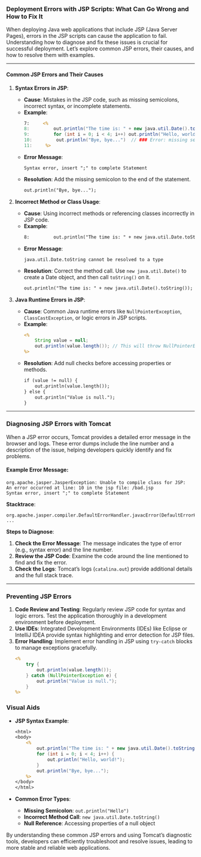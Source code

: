 ### Deployment Errors with JSP Scripts: What Can Go Wrong and How to Fix It

When deploying Java web applications that include JSP (Java Server Pages), errors in the JSP scripts can cause the application to fail. Understanding how to diagnose and fix these issues is crucial for successful deployment. Let’s explore common JSP errors, their causes, and how to resolve them with examples.

---

#### **Common JSP Errors and Their Causes**

1. **Syntax Errors in JSP**:
   - **Cause**: Mistakes in the JSP code, such as missing semicolons, incorrect syntax, or incomplete statements.
   - **Example**:
     ```jsp
     7:     <%
     8:         out.println("The time is: " + new java.util.Date().toString()); // correct
     9:         for (int i = 0; i < 4; i++) out.println("Hello, world!");       // correct
     10:         out.println("Bye, bye...")  // ### Error: missing semicolon
     11:     %>
     ```
   - **Error Message**:
     ```
     Syntax error, insert ";" to complete Statement
     ```
   - **Resolution**: Add the missing semicolon to the end of the statement.
     ```jsp
     out.println("Bye, bye...");
     ```

2. **Incorrect Method or Class Usage**:
   - **Cause**: Using incorrect methods or referencing classes incorrectly in JSP code.
   - **Example**:
     ```jsp
     8:         out.println("The time is: " + new java.util.Date.toString()); // ### Error: Date.toString() is incorrect
     ```
   - **Error Message**:
     ```
     java.util.Date.toString cannot be resolved to a type
     ```
   - **Resolution**: Correct the method call. Use `new java.util.Date()` to create a Date object, and then call `toString()` on it.
     ```jsp
     out.println("The time is: " + new java.util.Date().toString());
     ```

3. **Java Runtime Errors in JSP**:
   - **Cause**: Common Java runtime errors like `NullPointerException`, `ClassCastException`, or logic errors in JSP scripts.
   - **Example**:
     ```jsp
     <% 
         String value = null;
         out.println(value.length()); // This will throw NullPointerException
     %>
     ```
   - **Resolution**: Add null checks before accessing properties or methods.
     ```jsp
     if (value != null) {
         out.println(value.length());
     } else {
         out.println("Value is null.");
     }
     ```

---

### **Diagnosing JSP Errors with Tomcat**

When a JSP error occurs, Tomcat provides a detailed error message in the browser and logs. These error dumps include the line number and a description of the issue, helping developers quickly identify and fix problems.

#### **Example Error Message**:
```
org.apache.jasper.JasperException: Unable to compile class for JSP: 
An error occurred at line: 10 in the jsp file: /bad.jsp
Syntax error, insert ";" to complete Statement
```

**Stacktrace**:
```
org.apache.jasper.compiler.DefaultErrorHandler.javacError(DefaultErrorHandler.java:102)
...
```

**Steps to Diagnose**:
1. **Check the Error Message**: The message indicates the type of error (e.g., syntax error) and the line number.
2. **Review the JSP Code**: Examine the code around the line mentioned to find and fix the error.
3. **Check the Logs**: Tomcat’s logs (`catalina.out`) provide additional details and the full stack trace.

---

### **Preventing JSP Errors**

1. **Code Review and Testing**: Regularly review JSP code for syntax and logic errors. Test the application thoroughly in a development environment before deployment.
2. **Use IDEs**: Integrated Development Environments (IDEs) like Eclipse or IntelliJ IDEA provide syntax highlighting and error detection for JSP files.
3. **Error Handling**: Implement error handling in JSP using `try-catch` blocks to manage exceptions gracefully.
   ```jsp
   <% 
       try {
           out.println(value.length());
       } catch (NullPointerException e) {
           out.println("Value is null.");
       }
   %>
   ```

### **Visual Aids**

- **JSP Syntax Example**:
  ```jsp
  <html>
  <body>
      <%
          out.println("The time is: " + new java.util.Date().toString());
          for (int i = 0; i < 4; i++) {
              out.println("Hello, world!");
          }
          out.println("Bye, bye...");
      %>
  </body>
  </html>
  ```

- **Common Error Types**:
  - **Missing Semicolon**: `out.println("Hello")`
  - **Incorrect Method Call**: `new java.util.Date.toString()`
  - **Null Reference**: Accessing properties of a null object

By understanding these common JSP errors and using Tomcat’s diagnostic tools, developers can efficiently troubleshoot and resolve issues, leading to more stable and reliable web applications.